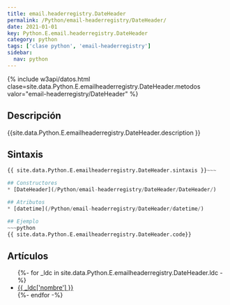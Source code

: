 ```yaml
---
title: email.headerregistry.DateHeader
permalink: /Python/email-headerregistry/DateHeader/
date: 2021-01-01
key: Python.E.email.headerregistry.DateHeader
category: python
tags: ['clase python', 'email-headerregistry']
sidebar: 
  nav: python
---
```


{% include w3api/datos.html clase=site.data.Python.E.emailheaderregistry.DateHeader.metodos valor="email-headerregistry/DateHeader" %}

## Descripción
{{site.data.Python.E.emailheaderregistry.DateHeader.description }}

## Sintaxis
~~~python
{{ site.data.Python.E.emailheaderregistry.DateHeader.sintaxis }}~~~

## Constructores
* [DateHeader](/Python/email-headerregistry/DateHeader/DateHeader/)

## Atributos
* [datetime](/Python/email-headerregistry/DateHeader/datetime/)

## Ejemplo
~~~python
{{ site.data.Python.E.emailheaderregistry.DateHeader.code}}
~~~

## Artículos
<ul>
{%- for _ldc in site.data.Python.E.emailheaderregistry.DateHeader.ldc -%}
   <li>
       <a href="{{_ldc['url'] }}">{{ _ldc['nombre'] }}</a>
   </li>
{%- endfor -%}
</ul>
